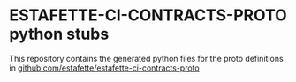 
# ESTAFETTE-CI-CONTRACTS-PROTO python stubs

This repository contains the generated python files for the proto definitions in [github.com/estafette/estafette-ci-contracts-proto](https://github.com/estafette/estafette-ci-contracts-proto)